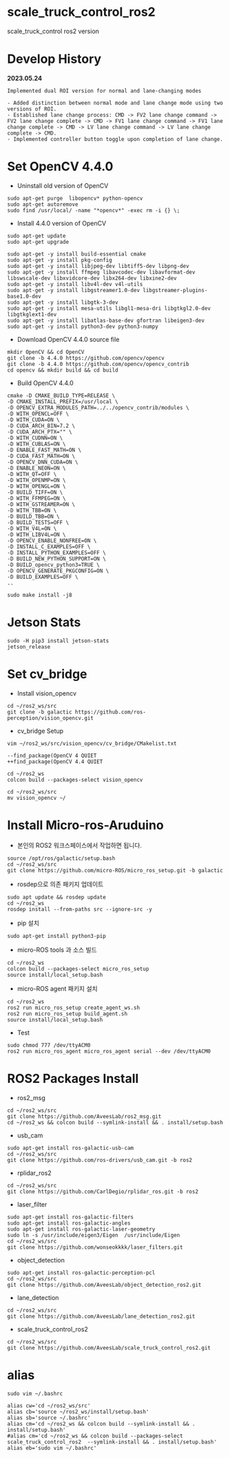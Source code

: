 # scale_truck_control_ros2
scale_truck_control ros2 version

# Develop History
**2023.05.24**
```
Implemented dual ROI version for normal and lane-changing modes

- Added distinction between normal mode and lane change mode using two versions of ROI.
- Established lane change process: CMD -> FV2 lane change command -> FV2 lane change complete -> CMD -> FV1 lane change command -> FV1 lane change complete -> CMD -> LV lane change command -> LV lane change complete -> CMD.
- Implemented controller button toggle upon completion of lane change.
```

# Set OpenCV 4.4.0
- Uninstall old version of OpenCV
```
sudo apt-get purge  libopencv* python-opencv
sudo apt-get autoremove
sudo find /usr/local/ -name "*opencv*" -exec rm -i {} \;
```
- Install 4.4.0 version of OpenCV
```
sudo apt-get update
sudo apt-get upgrade

sudo apt-get -y install build-essential cmake
sudo apt-get -y install pkg-config
sudo apt-get -y install libjpeg-dev libtiff5-dev libpng-dev
sudo apt-get -y install ffmpeg libavcodec-dev libavformat-dev libswscale-dev libxvidcore-dev libx264-dev libxine2-dev
sudo apt-get -y install libv4l-dev v4l-utils
sudo apt-get -y install libgstreamer1.0-dev libgstreamer-plugins-base1.0-dev 
sudo apt-get -y install libgtk-3-dev
sudo apt-get -y install mesa-utils libgl1-mesa-dri libgtkgl2.0-dev libgtkglext1-dev
sudo apt-get -y install libatlas-base-dev gfortran libeigen3-dev
sudo apt-get -y install python3-dev python3-numpy
```
- Download OpenCV 4.4.0 source file
```
mkdir OpenCV && cd OpenCV
git clone -b 4.4.0 https://github.com/opencv/opencv
git clone -b 4.4.0 https://github.com/opencv/opencv_contrib
cd opencv && mkdir build && cd build
```
- Build OpenCV 4.4.0
```
cmake -D CMAKE_BUILD_TYPE=RELEASE \
-D CMAKE_INSTALL_PREFIX=/usr/local \
-D OPENCV_EXTRA_MODULES_PATH=../../opencv_contrib/modules \
-D WITH_OPENCL=OFF \
-D WITH_CUDA=ON \
-D CUDA_ARCH_BIN=7.2 \
-D CUDA_ARCH_PTX="" \
-D WITH_CUDNN=ON \
-D WITH_CUBLAS=ON \
-D ENABLE_FAST_MATH=ON \
-D CUDA_FAST_MATH=ON \
-D OPENCV_DNN_CUDA=ON \
-D ENABLE_NEON=ON \
-D WITH_QT=OFF \
-D WITH_OPENMP=ON \
-D WITH_OPENGL=ON \
-D BUILD_TIFF=ON \
-D WITH_FFMPEG=ON \
-D WITH_GSTREAMER=ON \
-D WITH_TBB=ON \
-D BUILD_TBB=ON \
-D BUILD_TESTS=OFF \
-D WITH_V4L=ON \
-D WITH_LIBV4L=ON \
-D OPENCV_ENABLE_NONFREE=ON \
-D INSTALL_C_EXAMPLES=OFF \
-D INSTALL_PYTHON_EXAMPLES=OFF \
-D BUILD_NEW_PYTHON_SUPPORT=ON \
-D BUILD_opencv_python3=TRUE \
-D OPENCV_GENERATE_PKGCONFIG=ON \
-D BUILD_EXAMPLES=OFF \
..
```
```
sudo make install -j8
```

# Jetson Stats
```
sudo -H pip3 install jetson-stats
jetson_release
```

# Set cv_bridge
- Install vision_opencv
```
cd ~/ros2_ws/src
git clone -b galactic https://github.com/ros-perception/vision_opencv.git
```
- cv_bridge Setup
```
vim ~/ros2_ws/src/vision_opencv/cv_bridge/CMakelist.txt
```
```
--find_package(OpenCV 4 QUIET
++find_package(OpenCV 4.4 QUIET
```
```
cd ~/ros2_ws
colcon build --packages-select vision_opencv
```
```
cd ~/ros2_ws/src
mv vision_opencv ~/
```

# Install Micro-ros-Aruduino
- 본인의 ROS2 워크스페이스에서 작업하면 됩니다.
```
source /opt/ros/galactic/setup.bash
cd ~/ros2_ws/src 
git clone https://github.com/micro-ROS/micro_ros_setup.git -b galactic
```

- rosdep으로 의존 패키지 업데이트
```
sudo apt update && rosdep update
cd ~/ros2_ws
rosdep install --from-paths src --ignore-src -y
```

- pip 설치
```
sudo apt-get install python3-pip
```

- micro-ROS tools 과 소스 빌드
```
cd ~/ros2_ws
colcon build --packages-select micro_ros_setup
source install/local_setup.bash
```

- micro-ROS agent 패키지 설치
```
cd ~/ros2_ws
ros2 run micro_ros_setup create_agent_ws.sh
ros2 run micro_ros_setup build_agent.sh
source install/local_setup.bash
```

- Test
```
sudo chmod 777 /dev/ttyACM0
ros2 run micro_ros_agent micro_ros_agent serial --dev /dev/ttyACM0
```

# ROS2 Packages Install
- ros2_msg
```
cd ~/ros2_ws/src
git clone https://github.com/AveesLab/ros2_msg.git
cd ~/ros2_ws && colcon build --symlink-install && . install/setup.bash
```

- usb_cam
```
sudo apt-get install ros-galactic-usb-cam
cd ~/ros2_ws/src
git clone https://github.com/ros-drivers/usb_cam.git -b ros2
```

- rplidar_ros2
```
cd ~/ros2_ws/src
git clone https://github.com/CarlDegio/rplidar_ros.git -b ros2
```

- laser_filter
```
sudo apt-get install ros-galactic-filters
sudo apt-get install ros-galactic-angles
sudo apt-get install ros-galactic-laser-geometry
sudo ln -s /usr/include/eigen3/Eigen  /usr/include/Eigen
cd ~/ros2_ws/src
git clone https://github.com/wonseokkkk/laser_filters.git
```

- object_detection
```
sudo apt-get install ros-galactic-perception-pcl
cd ~/ros2_ws/src
git clone https://github.com/AveesLab/object_detection_ros2.git
```

- lane_detection
```
cd ~/ros2_ws/src
git clone https://github.com/AveesLab/lane_detection_ros2.git
```
- scale_truck_control_ros2
```
cd ~/ros2_ws/src
git clone https://github.com/AveesLab/scale_truck_control_ros2.git
```

# alias
```
sudo vim ~/.bashrc
```
```
alias cw='cd ~/ros2_ws/src'
alias cb='source ~/ros2_ws/install/setup.bash'
alias sb='source ~/.bashrc'
alias cm='cd ~/ros2_ws && colcon build --symlink-install && . install/setup.bash'
#alias cm='cd ~/ros2_ws && colcon build --packages-select scale_truck_control_ros2  --symlink-install && . install/setup.bash'
alias eb='sudo vim ~/.bashrc'
```
